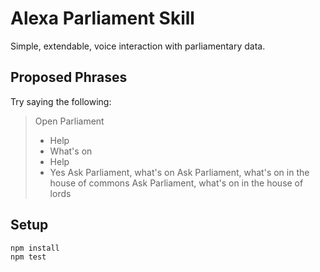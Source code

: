 # Alexa Parliament Skill
Simple, extendable, voice interaction with parliamentary data.

## Proposed Phrases
Try saying the following:
> Open Parliament
>  - Help
>  - What's on
>  - Help
>  - Yes
> Ask Parliament, what's on
> Ask Parliament, what's on in the house of commons
> Ask Parliament, what's on in the house of lords


## Setup
```bash
npm install
npm test
```